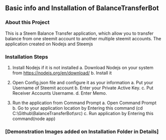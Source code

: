 ## Basic info and Installation of BalanceTransferBot
### About this Project
This is a Steem Balance Transfer application, which allow you to transfer balance from one steemit account to another multiple steemit accounts. The application created on Nodejs and Steemjs

### Installation Steps

1. Install Nodejs if it is not installed
    a. Download Nodejs on your system from https://nodejs.org/en/download/
    b. Install it

2. Open Config.json file and configure it as your information
    a. Put your Username of Steemit account
    b. Enter your Private Active Key.
    c. Put Receiver Accounts Username.
    d. Enter Memo.

3. Run the application from Command Prompt
    a. Open Command Prompt
    b. Go to your application location by Entering this command (cd C:\Github\BalanceTransferBot\src)
    c. Run application by Entering this command(node app)

### [Demonstration Images added on Installation Folder in Details]